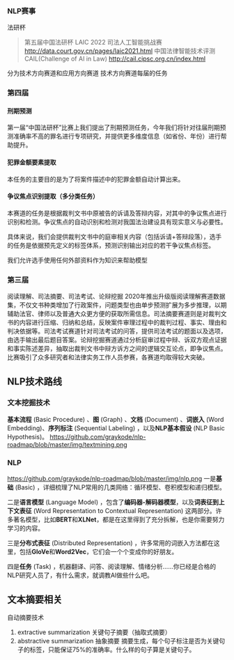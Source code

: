 ### NLP赛事

法研杯

> 第五届中国法研杯 LAIC 2022 司法人工智能挑战赛 http://data.court.gov.cn/pages/laic2021.html
> 中国法律智能技术评测CAIL(Challenge of AI in Law) http://cail.cipsc.org.cn/index.html

分为技术方向赛道和应用方向赛道
技术方向赛道每届的任务

### 第四届

#### 刑期预测

第一届“中国法研杯”比赛上我们提出了刑期预测任务，今年我们将针对往届刑期预测准确率不高的罪名进行专项研究，并提供更多维度信息（如省份、年份）进行帮助提升。

#### 犯罪金额要素提取

本任务的主要目的是为了将案件描述中的犯罪金额自动计算出来。

#### 争议焦点识别提取（多分类任务）

本赛道的任务是根据裁判文书中原被告的诉请及答辩内容，对其中的争议焦点进行识别和检测。争议焦点的自动识别和检测对我国法治建设具有现实意义与必要性。

具体来说，我们会提供裁判文书中的庭审相关内容（包括诉请+答辩段落），选手的任务是依据预先定义的标签体系，预测识别输出对应的若干争议焦点标签。

我们允许选手使用任何外部资料作为知识来帮助模型

### 第三届

阅读理解、司法摘要、司法考试、论辩挖掘
2020年推出升级版阅读理解赛道数据集，不仅文书种类增加了行政案件，问题类型也由单步预测扩展为多步推理，以期辅助法官、律师以及普通大众更方便的获取所需信息。司法摘要赛道则是对裁判文书的内容进行压缩、归纳和总结，反映案件审理过程中的裁判过程、事实、理由和判决依据等。司法考试赛道针对司法考试的问答，提供司法考试的题面以及选项，由选手输出最后题目答案。论辩挖掘赛道通过分析庭审过程中辩、诉双方观点证据和事实陈述差异，抽取出裁判文书中辩方诉方之间的逻辑交互论点，即争议焦点。比赛吸引了众多研究者和法律实务工作人员参赛，各赛道均取得较大突破。

## NLP技术路线

### 文本挖掘技术

**基本流程** (Basic Procedure) 、**图** (Graph) 、**文档** (Document) 、**词嵌入** (Word Embedding)、**序列标注** (Sequential Labeling) ，以及**NLP基本假设** (NLP Basic Hypothesis)。
https://github.com/graykode/nlp-roadmap/blob/master/img/textmining.png

### NLP

https://github.com/graykode/nlp-roadmap/blob/master/img/nlp.png
一是**基础** (Basic) ，详细梳理了NLP常用的几类网络：循环模型、卷积模型和递归模型。

二是**语言模型** (Language Model) ，包含了**编码器-解码器模型**，以及**词表征到上下文表征** (Word Representation to Contextual Representation) 这两部分。许多著名模型，比如**BERT**和**XLNet**，都是在这里得到了充分拆解，也是你需要努力学习的内容。

三是**分布式表征** (Distributed Representation) ，许多常用的词嵌入方法都在这里，包括**GloVe**和**Word2Vec**，它们会一个个变成你的好朋友。

四是**任务** (Task) ，机器翻译、问答、阅读理解、情绪分析……你已经是合格的NLP研究人员了，有什么需求，就调教AI做些什么吧。

## 文本摘要相关

自动摘要技术
1. extractive summarization
关键句子摘要（抽取式摘要）
2. abstractive summarization
抽象摘要
摘要生成，每个句子标注是否为关键句子的标签，只能保证75%的准确率。什么样的句子算是关键句子。
